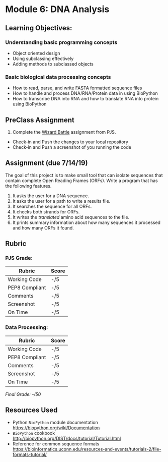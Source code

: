 # Module 6: DNA Analysis

## Learning Objectives:

### Understanding basic programming concepts
 - Object oriented design
 - Using subclassing effectively
 - Adding methods to subclassed objects
 
### Basic biological data processing concepts
 - How to read, parse, and write FASTA formatted sequence files
 - How to handle and process DNA/RNA/Protein data in using BioPython
 - How to transcribe DNA into RNA and how to translate RNA into protein using BioPython 
 
## PreClass Assignment

1. Complete the [Wizard Battle](https://github.com/biomed-bioinformatics-bootcamp/python-jumpstart-course-demos/tree/master/apps/07_wizard_battle) assignment from PJS.
  - Check-in and Push the changes to your local repository
  - Check-in and Push a screenshot of you running the code
 
## Assignment (due 7/14/19)

The goal of this project is to make small tool that can isolate sequences that contain complete Open Reading Frames (ORFs).
Write a program that has the following features.

1. It asks the user for a DNA sequence.
2. It asks the user for a path to write a results file.
3. It searches the sequence for all ORFs.
4. It checks both strands for ORFs.
5. It writes the *translated* amino acid sequences to the file. 
6. It prints summary information about how many sequences it processed and how many ORFs it found.

## Rubric

### PJS Grade:

|  Rubric        | Score | 
|----------------|-------|
| Working Code   |  -/5  |
| PEP8 Compliant |  -/5  |
| Comments       |  -/5  |
| Screenshot     |  -/5  |
| On Time        |  -/5  |

### Data Processing:

|  Rubric        | Score | 
|----------------|-------|
| Working Code   |  -/5  |
| PEP8 Compliant |  -/5  |
| Comments       |  -/5  |
| Screenshot     |  -/5  |
| On Time        |  -/5  |

*Final Grade: -/50*

## Resources Used

- Python `BioPython` module documentation https://biopython.org/wiki/Documentation
- `BioPython` cookbook http://biopython.org/DIST/docs/tutorial/Tutorial.html
- Reference for common sequence formats https://bioinformatics.uconn.edu/resources-and-events/tutorials-2/file-formats-tutorial/